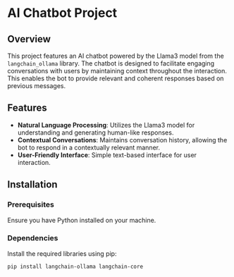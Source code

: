 # AI Chatbot Project

## Overview
This project features an AI chatbot powered by the Llama3 model from the `langchain_ollama` library. The chatbot is designed to facilitate engaging conversations with users by maintaining context throughout the interaction. This enables the bot to provide relevant and coherent responses based on previous messages.

## Features
- **Natural Language Processing**: Utilizes the Llama3 model for understanding and generating human-like responses.
- **Contextual Conversations**: Maintains conversation history, allowing the bot to respond in a contextually relevant manner.
- **User-Friendly Interface**: Simple text-based interface for user interaction.

## Installation

### Prerequisites
Ensure you have Python installed on your machine.

### Dependencies
Install the required libraries using pip:
```bash
pip install langchain-ollama langchain-core
